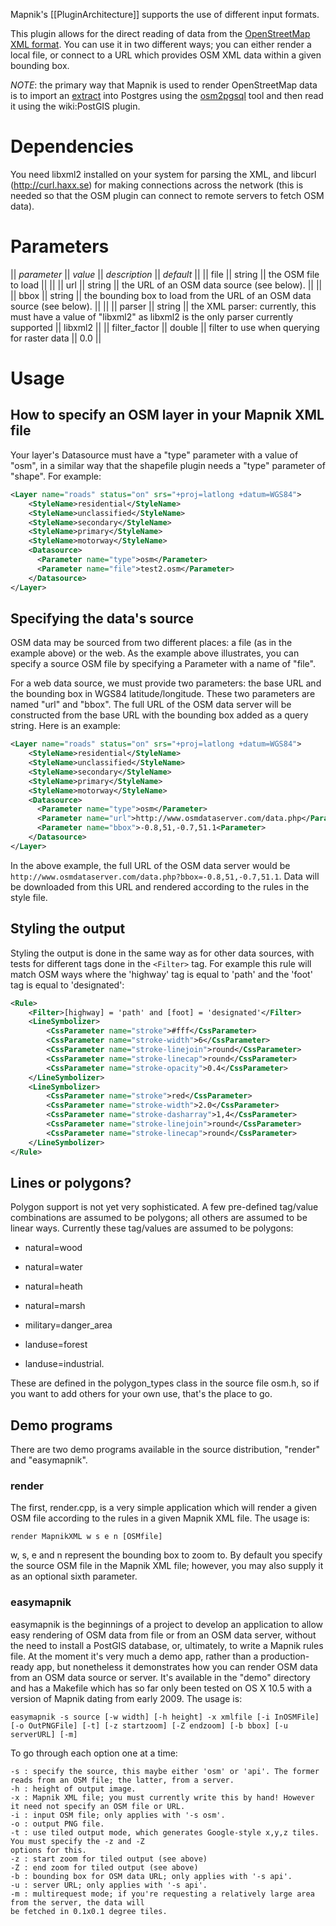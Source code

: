 Mapnik's [[PluginArchitecture]] supports the use of different input formats.

This plugin allows for the direct reading of data from the [OpenStreetMap XML format](http://wiki.openstreetmap.org/wiki/.osm). You can use it in two different ways; you can either render a local file, or connect to a URL which provides OSM XML data within a given bounding box.

*NOTE*: the primary way that Mapnik is used to render OpenStreetMap data is to import an [extract](http://wiki.openstreetmap.org/wiki/Planet.osm) into Postgres using the [osm2pgsql](http://wiki.openstreetmap.org/wiki/Osm2pgsql) tool and then read it using the wiki:PostGIS plugin.


# Dependencies

You need libxml2 installed on your system for parsing the XML, and libcurl (http://curl.haxx.se) for making connections across the network (this is needed so that the OSM plugin can connect to remote servers to fetch OSM data).


# Parameters

|| *parameter* || *value*  || *description* || *default* ||
|| file            || string       || the OSM file to load || ||
|| url             || string       || the URL of an OSM data source (see below). || ||
|| bbox            || string       || the bounding box to load from the URL of an OSM data source (see below). || ||
|| parser          || string       || the XML parser: currently, this must have a value of "libxml2" as libxml2 is the only parser currently supported || libxml2 ||
|| filter_factor   || double       || filter to use when querying for raster data || 0.0 ||


# Usage

## How to specify an OSM layer in your Mapnik XML file

Your layer's Datasource must have a "type" parameter with a value of "osm", in a similar way that the shapefile plugin needs a "type" parameter of "shape".
For example:


```xml
<Layer name="roads" status="on" srs="+proj=latlong +datum=WGS84">
    <StyleName>residential</StyleName>
    <StyleName>unclassified</StyleName>
    <StyleName>secondary</StyleName>
    <StyleName>primary</StyleName>
    <StyleName>motorway</StyleName>
    <Datasource>
      <Parameter name="type">osm</Parameter>
      <Parameter name="file">test2.osm</Parameter>
    </Datasource>
</Layer>
```

## Specifying the data's source

OSM data may be sourced from two different places: a file (as in the example above) or the web. As the example above illustrates, you can specify a source OSM file by specifying a Parameter with a name of "file". 

For a web data source, we must provide two parameters: the base URL and the bounding box in WGS84 latitude/longitude. These two parameters are named "url" and "bbox". The full URL of the OSM data server will be constructed from the base URL with the bounding box added as a query string. Here is an example:


```xml
<Layer name="roads" status="on" srs="+proj=latlong +datum=WGS84">
    <StyleName>residential</StyleName>
    <StyleName>unclassified</StyleName>
    <StyleName>secondary</StyleName>
    <StyleName>primary</StyleName>
    <StyleName>motorway</StyleName>
    <Datasource>
      <Parameter name="type">osm</Parameter>
      <Parameter name="url">http://www.osmdataserver.com/data.php</Parameter>
      <Parameter name="bbox">-0.8,51,-0.7,51.1<Parameter>
    </Datasource>
</Layer>
```

In the above example, the full URL of the OSM data server would be `http://www.osmdataserver.com/data.php?bbox=-0.8,51,-0.7,51.1`. Data will be downloaded from this URL and rendered according to the rules in the style file.

## Styling the output

Styling the output is done in the same way as for other data sources, with tests for different tags done in the `<Filter>` tag. For example this rule will match OSM ways where the 'highway' tag is equal to 'path' and the 'foot' tag is equal to 'designated':


```xml
<Rule>
    <Filter>[highway] = 'path' and [foot] = 'designated'</Filter>
    <LineSymbolizer>
        <CssParameter name="stroke">#fff</CssParameter>
        <CssParameter name="stroke-width">6</CssParameter>
        <CssParameter name="stroke-linejoin">round</CssParameter>
        <CssParameter name="stroke-linecap">round</CssParameter>
        <CssParameter name="stroke-opacity">0.4</CssParameter>
    </LineSymbolizer>
    <LineSymbolizer>
        <CssParameter name="stroke">red</CssParameter>
        <CssParameter name="stroke-width">2.0</CssParameter>
        <CssParameter name="stroke-dasharray">1,4</CssParameter>
        <CssParameter name="stroke-linejoin">round</CssParameter>
        <CssParameter name="stroke-linecap">round</CssParameter>
    </LineSymbolizer>
</Rule>
```

## Lines or polygons?

Polygon support is not yet very sophisticated. A few pre-defined tag/value combinations are assumed to be polygons; all others are assumed to be linear ways.
Currently these tag/values are assumed to be polygons:

- natural=wood

- natural=water

- natural=heath

- natural=marsh

- military=danger_area

- landuse=forest

- landuse=industrial.


These are defined in the polygon_types class in the source file osm.h, so if you want to add others for your own use, that's the place to go.

## Demo programs

There are two demo programs available in the source distribution, "render" and "easymapnik".

### render

The first, render.cpp, is a very simple application which will render a given OSM file according to the rules in a given Mapnik XML file. The usage is:

`render MapnikXML w s e n [OSMfile]`

w, s, e and n represent the bounding box to zoom to. By default you specify the source OSM file in the Mapnik XML file; however, you may also supply it as an optional sixth parameter.

### easymapnik

easymapnik is the beginnings of a project to develop an application to allow easy rendering of OSM data from file or from an OSM data server, without the need to install a PostGIS database, or, ultimately, to write a Mapnik rules file. At the moment it's very much a demo app, rather than a production-ready app, but nonetheless it demonstrates how you can render OSM data from an OSM data source or server. It's available in the "demo" directory and has a Makefile which has so far only been tested on OS X 10.5 with a version of Mapnik dating from early 2009. The usage is:

`easymapnik -s source [-w width] [-h height] -x xmlfile [-i InOSMFile] [-o OutPNGFile] [-t] [-z startzoom] [-Z endzoom] [-b bbox] [-u serverURL] [-m]`

To go through each option one at a time:

    -s : specify the source, this maybe either 'osm' or 'api'. The former reads from an OSM file; the latter, from a server.
    -h : height of output image.
    -x : Mapnik XML file; you must currently write this by hand! However it need not specify an OSM file or URL.
    -i : input OSM file; only applies with '-s osm'.
    -o : output PNG file.
    -t : use tiled output mode, which generates Google-style x,y,z tiles. You must specify the -z and -Z
    options for this.
    -z : start zoom for tiled output (see above)
    -Z : end zoom for tiled output (see above)
    -b : bounding box for OSM data URL; only applies with '-s api'.
    -u : server URL; only applies with '-s api'.
    -m : multirequest mode; if you're requesting a relatively large area from the server, the data will
    be fetched in 0.1x0.1 degree tiles.

